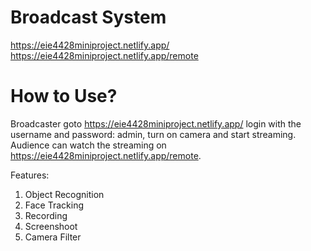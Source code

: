 # Broadcast System
https://eie4428miniproject.netlify.app/
https://eie4428miniproject.netlify.app/remote

# How to Use?
Broadcaster goto https://eie4428miniproject.netlify.app/ login with the username and password: admin, turn on camera and start streaming.
Audience can watch the streaming on https://eie4428miniproject.netlify.app/remote.

Features:
1. Object Recognition
2. Face Tracking
3. Recording
4. Screenshoot
5. Camera Filter
